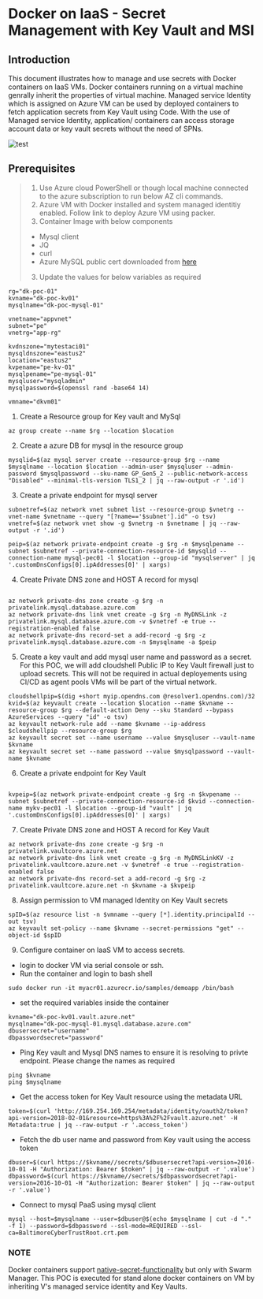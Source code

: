 # Docker on IaaS - Secret Management with Key Vault and MSI





## Introduction

This document illustrates how to manage and use secrets with Docker containers on IaaS VMs. Docker containers running on a virtual machine genrally inherit the properties of virtual machine. Managed service Identity which is assigned on Azure VM can be used by deployed containers to fetch application secrets from Key Vault using Code. With the use of Managed service Identity, application/ containers can access storage account data or key vault secrets without the need of SPNs.


![test](/ACI-secretmgmt/secret-mount/aci_secret.PNG)

## Prerequisites
> 1. Use Azure cloud PowerShell or though local machine connected to the azure subscription to run below AZ cli commands.
> 2. Azure VM with Docker installed and system managed identitiy enabled. Follow link to deploy Azure VM using packer.
> 3. Container Image with below components
> - Mysql client
> - JQ
> - curl
> - Azure MySQL public cert downloaded from [here](https://www.digicert.com/CACerts/BaltimoreCyberTrustRoot.crt.pem)
> 3. Update the values for below variables as required 
```
rg="dk-poc-01"
kvname="dk-poc-kv01"
mysqlname="dk-poc-mysql-01"

vnetname="appvnet"
subnet="pe"
vnetrg="app-rg"

kvdnszone="mytestaci01"
mysqldnszone="eastus2"
location="eastus2"
kvpename="pe-kv-01"
mysqlpename="pe-mysql-01"
mysqluser="mysqladmin"
mysqlpassword=$(openssl rand -base64 14)

vmname="dkvm01"
```

1. Create a Resource group for Key vault and MySql
```
az group create --name $rg --location $location
```

2. Create a azure DB for mysql in the resource group
```
mysqlid=$(az mysql server create --resource-group $rg --name $mysqlname --location $location --admin-user $mysqluser --admin-password $mysqlpassword --sku-name GP_Gen5_2 --public-network-access "Disabled" --minimal-tls-version TLS1_2 | jq --raw-output -r '.id')
```

3. Create a private endpoint for mysql server
```
subnetref=$(az network vnet subnet list --resource-group $vnetrg --vnet-name $vnetname --query "[?name=='$subnet'].id" -o tsv)
vnetref=$(az network vnet show -g $vnetrg -n $vnetname | jq --raw-output -r '.id')

peip=$(az network private-endpoint create -g $rg -n $mysqlpename --subnet $subnetref --private-connection-resource-id $mysqlid --connection-name mysql-pec01 -l $location --group-id "mysqlserver" | jq '.customDnsConfigs[0].ipAddresses[0]' | xargs)
```
4. Create Private DNS zone and HOST A record for mysql
```

az network private-dns zone create -g $rg -n privatelink.mysql.database.azure.com
az network private-dns link vnet create -g $rg -n MyDNSLink -z privatelink.mysql.database.azure.com -v $vnetref -e true --registration-enabled false
az network private-dns record-set a add-record -g $rg -z privatelink.mysql.database.azure.com -n $mysqlname -a $peip

```
5. Create a key vault and add mysql user name and password as a secret. For this POC, we will add cloudshell Public IP to Key Vault firewall just to upload secrets. This will not be required in actual deployements using CI/CD as agent pools VMs will be part of the virtual network.
```
cloudshellpip=$(dig +short myip.opendns.com @resolver1.opendns.com)/32
kvid=$(az keyvault create --location $location --name $kvname --resource-group $rg --default-action Deny --sku Standard --bypass AzureServices --query "id" -o tsv)
az keyvault network-rule add --name $kvname --ip-address $cloudshellpip --resource-group $rg
az keyvault secret set --name username --value $mysqluser --vault-name $kvname
az keyvault secret set --name password --value $mysqlpassword --vault-name $kvname
```

6. Create a private endpoint for Key Vault
```

kvpeip=$(az network private-endpoint create -g $rg -n $kvpename --subnet $subnetref --private-connection-resource-id $kvid --connection-name mykv-pec01 -l $location --group-id "vault" | jq '.customDnsConfigs[0].ipAddresses[0]' | xargs)
```

7. Create Private DNS zone and HOST A record for Key Vault

```
az network private-dns zone create -g $rg -n privatelink.vaultcore.azure.net
az network private-dns link vnet create -g $rg -n MyDNSLinkKV -z privatelink.vaultcore.azure.net -v $vnetref -e true --registration-enabled false
az network private-dns record-set a add-record -g $rg -z privatelink.vaultcore.azure.net -n $kvname -a $kvpeip

```

8. Assign permission to VM managed Identity on Key Vault secrets

```
spID=$(az resource list -n $vmname --query [*].identity.principalId --out tsv)
az keyvault set-policy --name $kvname --secret-permissions "get" --object-id $spID

```

9. Configure container on IaaS VM to access secrets.

- login to docker VM via serial console or ssh.
- Run the container and login to bash shell
```
sudo docker run -it myacr01.azurecr.io/samples/demoapp /bin/bash 
```

- set the required variables inside the container
```
kvname="dk-poc-kv01.vault.azure.net"
mysqlname="dk-poc-mysql-01.mysql.database.azure.com"
dbusersecret="username"
dbpasswordsecret="password"
```
- Ping Key vault and Mysql DNS names to ensure it is resolving to privte endpoint. Please change the names as required

```
ping $kvname
ping $mysqlname
```

- Get the access token for Key Vault resource using the metadata URL
```
token=$(curl 'http://169.254.169.254/metadata/identity/oauth2/token?api-version=2018-02-01&resource=https%3A%2F%2Fvault.azure.net' -H Metadata:true | jq --raw-output -r '.access_token')
```
- Fetch the db user name and password from Key vault using the access token
```
dbuser=$(curl https://$kvname//secrets/$dbusersecret?api-version=2016-10-01 -H "Authorization: Bearer $token" | jq --raw-output -r '.value')
dbpassword=$(curl https://$kvname//secrets/$dbpasswordsecret?api-version=2016-10-01 -H "Authorization: Bearer $token" | jq --raw-output -r '.value')
```
- Connect to mysql PaaS using mysql client
```
mysql --host=$mysqlname --user=$dbuser@$(echo $mysqlname | cut -d "." -f 1) --password=$dbpassword --ssl-mode=REQUIRED --ssl-ca=BaltimoreCyberTrustRoot.crt.pem
```


### NOTE
Docker containers support [native-secret-functionality](https://docs.docker.com/engine/swarm/secrets/) but only with Swarm Manager. This POC is executed for stand alone docker containers on VM by inheriting V's managed service identity and Key Vaults.

